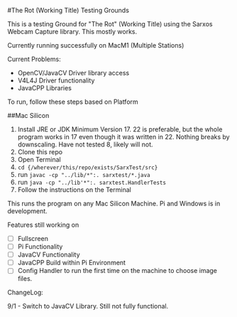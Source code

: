 #The Rot (Working Title) Testing Grounds

This is a testing Ground for "The Rot" (Working Title) using the Sarxos Webcam Capture library. This mostly works. 

Currently running successfully on MacM1 (Multiple Stations) 

Current Problems:

- OpenCV/JavaCV Driver library access
- V4L4J Driver functionality
- JavaCPP Libraries

To run, follow these steps based on Platform

##Mac Silicon

1) Install JRE or JDK Minimum Version 17. 22 is preferable, but the whole program works in 17 even though it was written in 22. Nothing breaks by downscaling. Have not tested 8, likely will not.
2) Clone this repo
3) Open Terminal
4) `cd {/wherever/this/repo/exists/SarxTest/src}`
5) run `javac -cp "../lib/*":. sarxtest/*.java`
6) run `java -cp "../lib'*":. sarxtest.HandlerTests`
7) Follow the instructions on the Terminal

This runs the program on any Mac Silicon Machine. Pi and Windows is in development. 

Features still working on

- [ ] Fullscreen
- [ ] Pi Functionality
- [ ] JavaCV Functionality
- [ ] JavaCPP Build within Pi Environment
- [ ] Config Handler to run the first time on the machine to choose image files.

ChangeLog: 

9/1 -  Switch to JavaCV Library. Still not fully functional.
